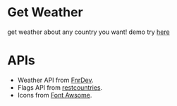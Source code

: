# Get Weather

get weather about any country you want!
demo try <a href="">here</a>

# APIs

- Weather API from <a href="https://github.com/FnrDev/weather-api-data">FnrDev</a>.
- Flags API from <a href="https://restcountries.eu/">restcountries</a>.
- Icons from <a href="https://fontawesome.com/">Font Awsome</a>.
